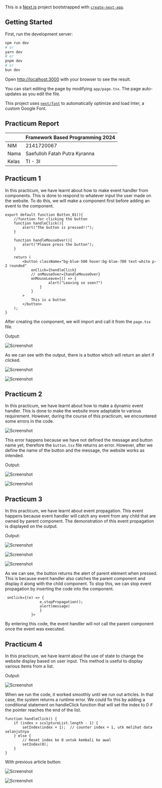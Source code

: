 This is a [Next.js](https://nextjs.org/) project bootstrapped with [`create-next-app`](https://github.com/vercel/next.js/tree/canary/packages/create-next-app).

## Getting Started

First, run the development server:

```bash
npm run dev
# or
yarn dev
# or
pnpm dev
# or
bun dev
```

Open [http://localhost:3000](http://localhost:3000) with your browser to see the result.

You can start editing the page by modifying `app/page.tsx`. The page auto-updates as you edit the file.

This project uses [`next/font`](https://nextjs.org/docs/basic-features/font-optimization) to automatically optimize and load Inter, a custom Google Font.

## Practicum Report

|  | Framework Based Programming 2024 |
|--|--|
| NIM |  2141720067|
| Nama |  Saefulloh Fatah Putra Kyranna |
| Kelas | TI - 3I |

## Practicum 1

In this practicum, we have learnt about how to make event handler from components. This is done to respond to whatever input the user made on the website. To do this, we will make a component first before adding an event to the component. 

``````
export default function Button_01(){
    //function for clicking the button
    function handleClick(){
        alert("The button is pressed!!");
    }

    function handleMouseOver(){
        alert("Please press the button");
    }

    return (
        <button className="bg-blue-500 hover:bg-blue-700 text-white p-2 rounded"
            onClick={handleClick}
            // onMouseOver={handleMouseOver}
            onMouseLeave={() => {
                    alert("Leaving so soon?")
                }
            }
        >
            This is a button
        </button>
    );
}
``````

After creating the component, we will import and call it from the ``page.tsx`` file. 

Output: 

![Screenshot](assets/01.png)

As we can see with the output, there is a button which will return an alert if clicked. 

![Screenshot](assets/02.png)

![Screenshot](assets/03.png)

## Practicum 2

In this practicum, we have learnt about how to make a dynamic event handler. This is done to make the website more adaptable to various requirement. However, during the course of this practicum, we encountered some errors in the code. 

![Screenshot](assets/04.png)

This error happens because we have not defined the message and button name yet, therefore the ``button.tsx`` file returns an error. However, after we define the name of the button and the message, the website works as intended. 

Output: 

![Screenshot](assets/06.png)

![Screenshot](assets/05.png)

## Practicum 3

In this practicum, we have learnt about event propagation. This event happens because event handler will catch any event from any child that are owned by parent component. The demonstration of this event propagation is displayed on the output. 

Output: 

![Screenshot](assets/07.png)

![Screenshot](assets/08.png)

![Screenshot](assets/09.png)

As we can see, the button returns the alert of parent element when pressed. This is because event handler also catches the parent component and display it along with the child component. To stop this, we can stop event propagation by inserting the code into the component. 

``````
 onClick={(e) => {
                e.stopPropagation();
                alert(message)
                }
            }>
``````

By entering this code, the event handler will not call the parent component once the event was executed. 

## Practicum 4

In this practicum, we have learnt about the use of state to change the website display based on user input. This method is useful to display various items from a list. 

Output: 

![Screenshot](assets/10.png)

When we run the code, it worked smoothly until we run out articles. In that case, the system returns a runtime error. We could fix this by adding a conditional statement on handleClick function that will set the index to 0 if the pointer reaches the end of the list. 

``````
function handleClick() {
    if (index < sculptureList.length - 1) {
        setIndex(index + 1);  // counter index + 1, utk melihat data selanjutnya
    } else {
        // Reset index ke 0 untuk kembali ke awal
        setIndex(0);
    }
}
``````

With previous article button: 

![Screenshot](assets/11.png)

![Screenshot](assets/12.png)
